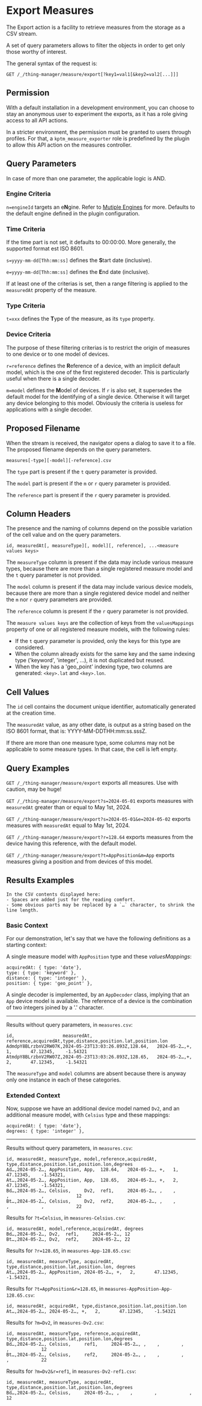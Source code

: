 # Export Measures

The Export action is a facility to retrieve measures from the storage as a CSV stream.

A set of query parameters allows to filter the objects in order to get only those worthy of interest.

The general syntax of the request is:

    GET /_/thing-manager/measure/export[?key1=val1[&key2=val2[...]]]

## Permission

With a default installation in a development environment, you can choose to stay an anonymous user to experiment the exports, as it has a role giving access to all API actions.

In a stricter environment, the permission must be granted to users through profiles. For that, a `kptm_measure_exporter` role is predefined by the plugin to allow this API action on the measures controller.

## Query Parameters

In case of more than one parameter, the applicable logic is AND.

### Engine Criteria

`n=engineId` targets an e**N**gine. Refer to [Mutiple Engines](multiple-engines.md) for more. Defaults to the default engine defined in the plugin configuration.

### Time Criteria

If the time part is not set, it defaults to 00:00:00. More generally, the supported format est ISO 8601.

`s=yyyy-mm-dd[Thh:mm:ss]` defines the **S**tart date (inclusive).

`e=yyyy-mm-dd[Thh:mm:ss]` defines the **E**nd date (inclusive).

If at least one of the criterias is set, then a range filtering is applied to the `measuredAt` property of the measure.

### Type Criteria

`t=xxx` defines the **T**ype of the measure, as its `type` property.

### Device Criteria

The purpose of these filtering criterias is to restrict the origin of measures to one device or to one model of devices.

`r=reference` defines the **R**eference of a device, with an implicit default model, which is the one of the first registered decoder. This is particularly useful when there is a single decoder.

`m=model` defines the **M**odel of devices. If `r` is also set, it supersedes the default model for the identifying of a single device. Otherwise it will target any device belonging to this model. Obviously the criteria is useless for applications with a single decoder.

## Proposed Filename

When the stream is received, the navigator opens a dialog to save it to a file. The proposed filename depends on the query parameters.

    measures[-type][-model][-reference].csv

The `type` part is present if the `t` query parameter is provided.

The `model` part is present if the `m` or `r` query parameter is provided.

The `reference` part is present if the `r` query parameter is provided.

## Column Headers

The presence and the naming of columns depend on the possible variation of the cell value and on the query parameters.

    id, measuredAt[, measureType][, model][, reference], ...<measure values keys>

The `measureType` column is present if the data may include various measure types, because there are more than a single registered measure model and the `t` query parameter is not provided.

The `model` column is present if the data may include various device models, because there are more than a single registered device model and neither the `m` nor `r` query parameters are provided.

The `reference` column is present if the `r` query parameter is not provided.

The `measure values keys` are the collection of keys from the `valuesMappings` property of one or all registered measure models, with the following rules:

- If the `t` query parameter is provided, only the keys for this type are considered.
- When the column already exists for the same key and the same indexing type ('keyword', 'integer', ...), it is not duplicated but reused.
- When the key has a 'geo_point' indexing type, two columns are generated: `<key>.lat` and `<key>.lon`.

## Cell Values

The `id` cell contains the document unique identifier, automatically generated at the creation time.

The `measuredAt` value, as any other date, is output as a string based on the ISO 8601 format, that is: YYYY-MM-DDTHH:mm:ss.sssZ.

If there are more than one measure type, some columns may not be applicable to some measure types. In that case, the cell is left empty.

## Query Examples

`GET /_/thing-manager/measure/export` exports all measures. Use with caution, may be huge!

`GET /_/thing-manager/measure/export?s=2024-05-01` exports measures with `measuredAt` greater than or equal to May 1st, 2024.

`GET /_/thing-manager/measure/export?s=2024-05-01&e=2024-05-02` exports measures with `measuredAt` equal to May 1st, 2024.

`GET /_/thing-manager/measure/export?r=128.64` exports measures from the device having this reference, with the default model.

`GET /_/thing-manager/measure/export?t=AppPosition&m=App` exports measures giving a position and from devices of this model.

## Results Examples

```{note}
In the CSV contents displayed here:
- Spaces are added just for the reading comfort.
- Some obvious parts may be replaced by a `…` character, to shrink the line length.
```

### Basic Context

For our demonstration, let's say that we have the following definitions as a starting context:

A single measure model with `AppPosition` type and these *valuesMappings*:

    acquiredAt: { type: 'date'},
    type: { type: 'keyword' },
    distance: { type: 'integer' },
    position: { type: 'geo_point' },

A single decoder is implemented, by an `AppDecoder` class, implying that an `App` device model is available. The reference of a device is the combination of two integers joined by a '.' character.

---
Results without query parameters, in `measures.csv`:

    id,                  measuredAt,              reference,acquiredAt,type,distance,position.lat,position.lon
    AdmdpY8BLrzbnV2RW07K,2024-05-23T13:03:26.893Z,128.64,   2024-05-2…,+,   1,       47.12345,    -1.54321
    AtmdpY8BLrzbnV2RW07Z,2024-05-23T13:03:26.893Z,128.65,   2024-05-2…,+,   2,       47.12345,    -1.54321

The `measureType` and `model` columns are absent because there is anyway only one instance in each of these categories.

### Extended Context

Now, suppose we have an additional device model named `Dv2`, and an additional measure model, with `Celsius` type and these mappings:

    acquiredAt: { type: 'date'},
    degrees: { type: 'integer' },

---
Results without query parameters, in `measures.csv`:

    id, measuredAt, measureType, model,reference,acquiredAt, type,distance,position.lat,position.lon,degrees
    Ad…,2024-05-2…, AppPosition, App,  128.64,   2024-05-2…, +,   1,       47.12345,    -1.54321,
    At…,2024-05-2…, AppPosition, App,  128.65,   2024-05-2…, +,   2,       47.12345,    -1.54321,
    Bd…,2024-05-2…, Celsius,     Dv2,  ref1,     2024-05-2…, ,    ,        ,            ,            12
    Bt…,2024-05-2…, Celsius,     Dv2,  ref2,     2024-05-2…, ,    ,        ,            ,            22

Results for `?t=Celsius`, in `measures-Celsius.csv`:

    id, measuredAt, model,reference,acquiredAt, degrees
    Bd…,2024-05-2…, Dv2,  ref1,     2024-05-2…, 12
    Bt…,2024-05-2…, Dv2,  ref2,     2024-05-2…, 22

Results for `?r=128.65`, in `measures-App-128.65.csv`:

    id, measuredAt, measureType, acquiredAt, type,distance,position.lat,position.lon, degrees
    At…,2024-05-2…, AppPosition, 2024-05-2…, +,   2,       47.12345,    -1.54321,

Results for `?t=AppPosition&r=128.65`, in `measures-AppPosition-App-128.65.csv`:

    id, measuredAt, acquiredAt, type,distance,position.lat,position.lon
    At…,2024-05-2…, 2024-05-2…, +,   2,       47.12345,    -1.54321

Results for `?m=Dv2`, in `measures-Dv2.csv`:

    id, measuredAt, measureType, reference,acquiredAt, type,distance,position.lat,position.lon,degrees
    Bd…,2024-05-2…, Celsius,     ref1,     2024-05-2…, ,    ,        ,            ,            12
    Bt…,2024-05-2…, Celsius,     ref2,     2024-05-2…, ,    ,        ,            ,            22

Results for `?m=Dv2&r=ref1`, in `measures-Dv2-ref1.csv`:

    id, measuredAt, measureType, acquiredAt, type,distance,position.lat,position.lon,degrees
    Bd…,2024-05-2…, Celsius,     2024-05-2…, ,    ,        ,            ,            12
